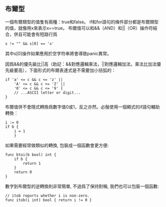 ## 布爾型

一個布爾類型的值隻有兩種：true和false。
if和for語句的條件部分都是布爾類型的值，就像用x來表示x==true。
布爾值可以和&&（AND）和||（OR）操作符結合，併且可能會有短路行爲

```
s != "" && s[0] == 'x'
```

其中s[0]操作如果應用於空字符串將會導致panic異常。


因爲&&的優先級比||高（助記：&&對應邏輯乘法，||對應邏輯加法，乘法比加法優先級要高），下面形式的布爾表達式是不需要加小括弧的：

```
if 'a' <= c && c <= 'z' ||
    'A' <= c && c <= 'Z' ||
    '0' <= c && c <= '9' {
    // ...ASCII letter or digit...
}
```

布爾值併不會隱式轉換爲數字值0或1，反之亦然。必鬚使用一個顯式的if語句輔助轉換：

```
i := 0
if b {
    i = 1
    }
```

如果需要經常做類似的轉換, 包裝成一個函數會更方便:

```
func btoi(b bool) int {
    if b {
        return 1
    }
    return 0
}
```

數字到布爾型的逆轉換則非常簡單, 不過爲了保持對稱, 我們也可以包裝一個函數:

```
// itob reports whether i is non-zero.
func itob(i int) bool { return i != 0 }
```

